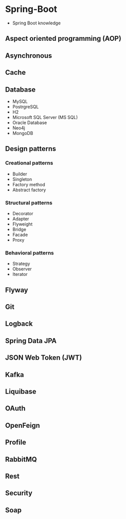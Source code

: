 # Spring-Boot
 - Spring Boot knowledge

## Aspect oriented programming (AOP)

## Asynchronous

## Cache

## Database

 - MySQL
 - PostrgreSQL
 - H2
 - Microsoft SQL Server (MS SQL)
 - Oracle Database
 - Neo4j
 - MongoDB

## Design patterns

### Creational patterns

 - Builder
 - Singleton
 - Factory method
 - Abstract factory

### Structural patterns

 - Decorator
 - Adapter
 - Flyweight
 - Bridge
 - Facade
 - Proxy

### Behavioral patterns

- Strategy
- Observer
- Iterator

## Flyway

## Git

## Logback

## Spring Data JPA

## JSON Web Token (JWT)

## Kafka

## Liquibase 

## OAuth

## OpenFeign

## Profile

## RabbitMQ

## Rest

## Security

## Soap
